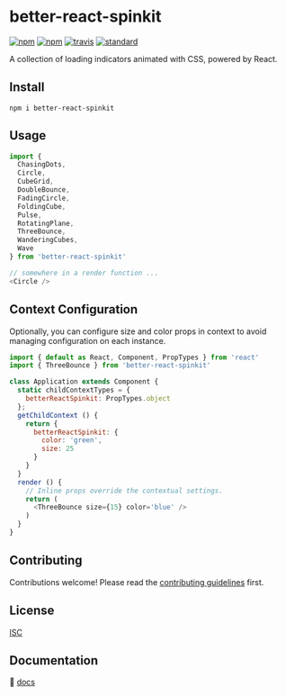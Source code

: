 # better-react-spinkit

[![npm][npm-image]][npm-url]
[![npm](npm-downloads-image)]()
[![travis][travis-image]][travis-url]
[![standard][standard-image]][standard-url]

[npm-image]: https://img.shields.io/npm/v/better-react-spinkit.svg?style=flat-square
[npm-downloads-image]: https://img.shields.io/npm/dt/better-react-spinkit.svg?maxAge=2592000
[npm-url]: https://www.npmjs.com/package/better-react-spinkit
[travis-image]: https://img.shields.io/travis/bentatum/better-react-spinkit.svg?style=flat-square
[travis-url]: https://travis-ci.org/bentatum/better-react-spinkit
[standard-image]: https://img.shields.io/badge/code%20style-standard-brightgreen.svg?style=flat-square
[standard-url]: http://npm.im/standard

A collection of loading indicators animated with CSS, powered by React.

## Install
`npm i better-react-spinkit`

## Usage
```js
import {
  ChasingDots,
  Circle,
  CubeGrid,
  DoubleBounce,
  FadingCircle,
  FoldingCube,
  Pulse,
  RotatingPlane,
  ThreeBounce,
  WanderingCubes,
  Wave
} from 'better-react-spinkit'

// somewhere in a render function ...
<Circle />
```

## Context Configuration
Optionally, you can configure size and color props in context to avoid managing configuration on each instance.
```js
import { default as React, Component, PropTypes } from 'react'
import { ThreeBounce } from 'better-react-spinkit'

class Application extends Component {
  static childContextTypes = {
    betterReactSpinkit: PropTypes.object
  };
  getChildContext () {
    return {
      betterReactSpinkit: {
        color: 'green',
        size: 25
      }
    }
  }
  render () {
    // Inline props override the contextual settings.
    return (
      <ThreeBounce size={15} color='blue' />
    )
  }
}
```

## Contributing

Contributions welcome! Please read the [contributing guidelines](CONTRIBUTING.md) first.

## License

[ISC](LICENSE.md)

## Documentation

👀 [docs](http://better-react-spinkit.benjamintatum.com/)
